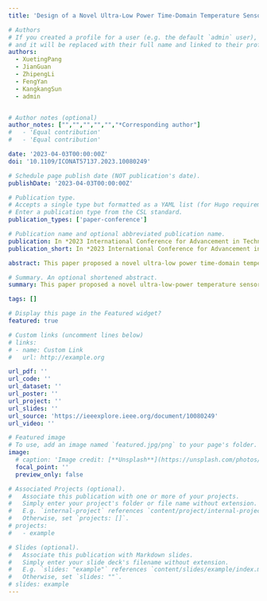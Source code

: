 ```yaml
---
title: 'Design of a Novel Ultra-Low Power Time-Domain Temperature Sensor'

# Authors
# If you created a profile for a user (e.g. the default `admin` user), write the username (folder name) here
# and it will be replaced with their full name and linked to their profile.
authors:
  - XuetingPang
  - JianGuan
  - ZhipengLi
  - FengYan
  - KangkangSun
  - admin


# Author notes (optional)
author_notes: ["","","","","","*Corresponding author"]
#   - 'Equal contribution'
#   - 'Equal contribution'

date: '2023-04-03T00:00:00Z'
doi: '10.1109/ICONAT57137.2023.10080249'

# Schedule page publish date (NOT publication's date).
publishDate: '2023-04-03T00:00:00Z'

# Publication type.
# Accepts a single type but formatted as a YAML list (for Hugo requirements).
# Enter a publication type from the CSL standard.
publication_types: ['paper-conference']

# Publication name and optional abbreviated publication name.
publication: In *2023 International Conference for Advancement in Technology (ICONAT)*, 2023, pp. 1-4.
publication_short: In *2023 International Conference for Advancement in Technology (ICONAT)*, 2023, pp. 1-4

abstract: This paper proposed a novel ultra-low power time-domain temperature sensor. It consists of two current generators including one constant-with-temperature (CWT) current reference generator, relaxation oscillator, separation circuit and digital circuit system. Both of current generators are used to drive the oscillator to produce a signal whose high level duration is complementary to absolute temperature, and low level duration is temperature-independent. The separation circuit is used to separate the high level duration and low level duration. The digital circuit system can quantify the separation circuit output and make a subtraction, and therefore obtain digitized temperature information. The temperature sensor is designed using a standard 0.18 μm CMOS process. The simulation results show that it can measure temperature from 0°C to 60°C The power consumption of the complete system is 86.79 nW at 25°C The maximum conversion speed is 52 Sa/s under 1 V voltage supply.

# Summary. An optional shortened abstract.
summary: This paper proposed a novel ultra-low-power temperature sensor.

tags: []

# Display this page in the Featured widget?
featured: true

# Custom links (uncomment lines below)
# links:
# - name: Custom Link
#   url: http://example.org

url_pdf: ''
url_code: ''
url_dataset: ''
url_poster: ''
url_project: ''
url_slides: ''
url_source: 'https://ieeexplore.ieee.org/document/10080249'
url_video: ''

# Featured image
# To use, add an image named `featured.jpg/png` to your page's folder.
image:
  # caption: 'Image credit: [**Unsplash**](https://unsplash.com/photos/pLCdAaMFLTE)'
  focal_point: ''
  preview_only: false

# Associated Projects (optional).
#   Associate this publication with one or more of your projects.
#   Simply enter your project's folder or file name without extension.
#   E.g. `internal-project` references `content/project/internal-project/index.md`.
#   Otherwise, set `projects: []`.
# projects:
#   - example

# Slides (optional).
#   Associate this publication with Markdown slides.
#   Simply enter your slide deck's filename without extension.
#   E.g. `slides: "example"` references `content/slides/example/index.md`.
#   Otherwise, set `slides: ""`.
# slides: example
---
```


<!-- {{% callout note %}}
Click the _Cite_ button above to demo the feature to enable visitors to import publication metadata into their reference management software.
{{% /callout %}}

{{% callout note %}}
Create your slides in Markdown - click the _Slides_ button to check out the example.
{{% /callout %}} -->

<!-- Add the publication's **full text** or **supplementary notes** here. You can use rich formatting such as including [code, math, and images](https://docs.hugoblox.com/content/writing-markdown-latex/). -->
